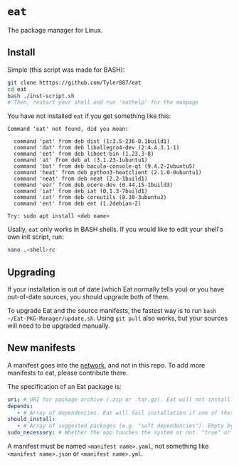 # `eat`
The package manager for Linux.
## Install
Simple (this script was made for BASH):
```bash
git clone htttps://github.com/Tyler887/eat
cd eat
bash ./inst-script.sh
# Then, restart your shell and run 'eathelp' for the manpage
```
You have not installed `eat` if you get something like this:
```
Command 'eat' not found, did you mean:

  command 'pat' from deb dist (1:3.5-236-0.1build1)
  command 'dat' from deb liballegro4-dev (2:4.4.3.1-1)
  command 'eet' from deb libeet-bin (1.23.3-8)
  command 'at' from deb at (3.1.23-1ubuntu1)
  command 'bat' from deb bacula-console-qt (9.4.2-2ubuntu5)
  command 'heat' from deb python3-heatclient (2.1.0-0ubuntu1)
  command 'neat' from deb neat (2.2-1build1)
  command 'ear' from deb ecere-dev (0.44.15-1build3)
  command 'iat' from deb iat (0.1.3-7build1)
  command 'cat' from deb coreutils (8.30-3ubuntu2)
  command 'ent' from deb ent (1.2debian-2)

Try: sudo apt install <deb name>
```
Usally, `eat` only works in BASH shells. If you would like to edit your shell's own init script, run:
```bash
nano .<shell>rc
```
## Upgrading
If your installation is out of date (which Eat normally tells you) or you have out-of-date sources,
you should upgrade both of them.

To upgrade Eat and the source manifests, the fastest way is to run `bash ~/Eat-PKG-Manager/update.sh`.
Using `git pull` also works, but your sources will need to be upgraded manually.
## New manifests
A manifest goes into the [network](https://github.com/Tyler887/eat-network), and not in this repo.
To add more manifests to eat, please contribute there.

The specification of an Eat package is:
```yaml
uri: # URI for package archive (.zip or .tar.gz). Eat will not install packages without this.
depends:
   - # Array of dependencies. Eat will fail installation if one of these are not installed. Empty by default
should_install:
   - # Array of suggested packages (e.g. "soft dependencies"). Empty by default
sudo_necessary: # Whether the app touches the system or not. "true" or "false" accepted only. Default is "false"
```

A manifest must be named `<manifest name>.yaml`, not something like `<manifest name>.json` or `<manifest name>.yml`.
